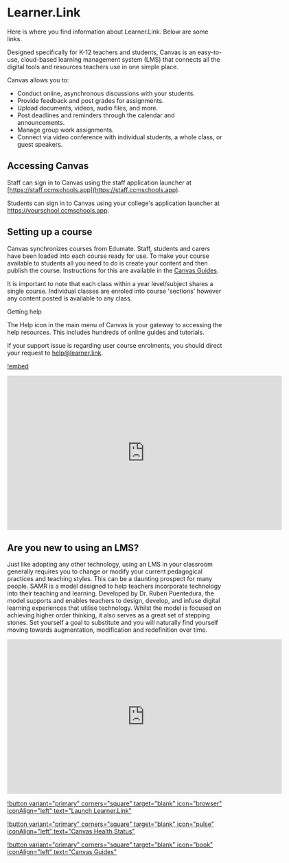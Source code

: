 # Learner.Link
Here is where you find information about Learner.Link. Below are some links.

Designed specifically for K-12 teachers and students, Canvas is an easy-to-use, cloud-based learning management system (LMS) that connects all the digital tools and resources teachers use in one simple place.

Canvas allows you to:
- Conduct online, asynchronous discussions with your students.
- Provide feedback and post grades for assignments.
- Upload documents, videos, audio files, and more.
- Post deadlines and reminders through the calendar and announcements.
- Manage group work assignments.
- Connect via video conference with individual students, a whole class, or guest speakers.

## Accessing Canvas

Staff can sign in to Canvas using the staff application launcher at [https://staff.ccmschools.app](https://staff.ccmschools.app).

Students can sign in to Canvas using your college's application launcher at https://yourschool.ccmschools.app.

## Setting up a course

Canvas synchronizes courses from Edumate. Staff, students and carers have been loaded into each course ready for use. To make your course available to students all you need to do is create your content and then publish the course. Instructions for this are available in the [Canvas Guides](https://community.canvaslms.com/docs/DOC-13030-415257126).

It is important to note that each class within a year level/subject shares a single course. Individual classes are enroled into course 'sections' however any content posted is available to any class.

Getting help

The Help icon in the main menu of Canvas is your gateway to accessing the help resources. This includes hundreds of online guides and tutorials.

If your support issue is regarding user course enrolments, you should direct your request to help@learner.link.

[!embed](https://www.youtube.com/embed/6H-FNayGJHw)

<iframe width="640" height="360" src="https://www.youtube.com/embed/6H-FNayGJHw" title="YouTube video player" frameborder="0" allow="accelerometer; autoplay; clipboard-write; encrypted-media; gyroscope; picture-in-picture" allowfullscreen></iframe>

## Are you new to using an LMS?

Just like adopting any other technology, using an LMS in your classroom generally requires you to change or modify your current pedagogical practices and teaching styles. This can be a daunting prospect for many people. SAMR is a model designed to help teachers incorporate technology into their teaching and learning. Developed by Dr. Ruben Puentedura, the model supports and enables teachers to design, develop, and infuse digital learning experiences that utilise technology. Whilst the model is focused on achieving higher order thinking, it also serves as a great set of stepping stones. Set yourself a goal to substitute and you will naturally find yourself moving towards augmentation, modification and redefinition over time.

<iframe width="640" height="360" src="https://www.youtube.com/embed/ZQTx2UQQvbU" title="YouTube video player" frameborder="0" allow="accelerometer; autoplay; clipboard-write; encrypted-media; gyroscope; picture-in-picture" allowfullscreen></iframe>

[!button variant="primary" corners="square" target="blank" icon="browser" iconAlign="left" text="Launch Learner.Link"](https://staff.ccmschools.app/)

[!button variant="primary" corners="square" target="blank" icon="pulse" iconAlign="left" text="Canvas Health Status"](https://status.instructure.com/)

[!button variant="primary" corners="square" target="blank" icon="book" iconAlign="left" text="Canvas Guides"](https://community.canvaslms.com/community/answers/guides/canvas-guide)